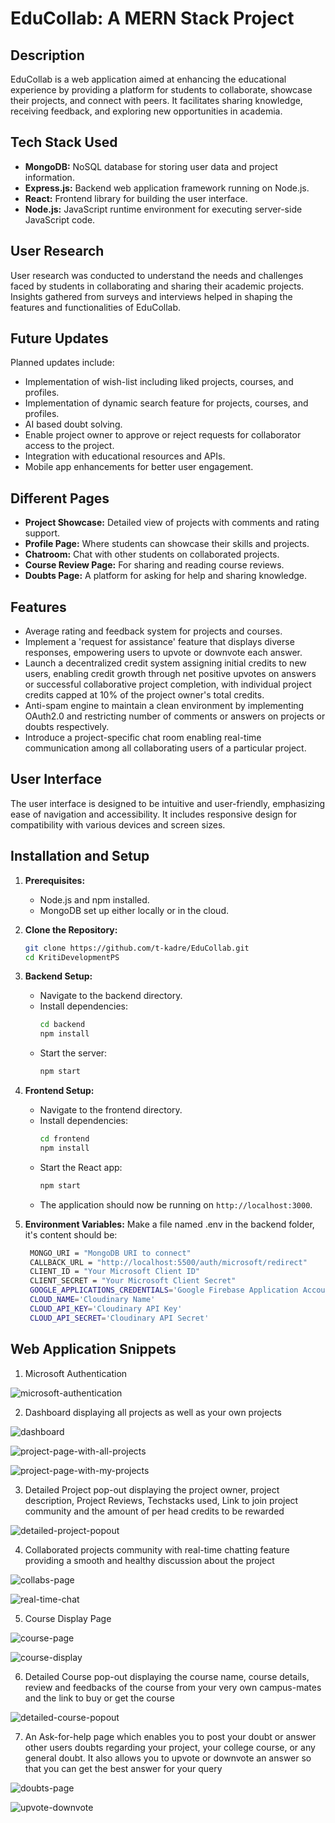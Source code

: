 # EduCollab: A MERN Stack Project

## Description
EduCollab is a web application aimed at enhancing the educational experience by providing a platform for students to collaborate, showcase their projects, and connect with peers. It facilitates sharing knowledge, receiving feedback, and exploring new opportunities in academia.

## Tech Stack Used
- **MongoDB:** NoSQL database for storing user data and project information.
- **Express.js:** Backend web application framework running on Node.js.
- **React:** Frontend library for building the user interface.
- **Node.js:** JavaScript runtime environment for executing server-side JavaScript code.

## User Research
User research was conducted to understand the needs and challenges faced by students in collaborating and sharing their academic projects. Insights gathered from surveys and interviews helped in shaping the features and functionalities of EduCollab.

## Future Updates
Planned updates include:
- Implementation of wish-list including liked projects, courses, and profiles.
- Implementation of dynamic search feature for projects, courses, and profiles.
- AI based doubt solving.
- Enable project owner to approve or reject requests for collaborator access to the project.
- Integration with educational resources and APIs.
- Mobile app enhancements for better user engagement.

## Different Pages
- **Project Showcase:** Detailed view of projects with comments and rating support.
- **Profile Page:** Where students can showcase their skills and projects.
- **Chatroom:** Chat with other students on collaborated projects.
- **Course Review Page:** For sharing and reading course reviews.
- **Doubts Page:** A platform for asking for help and sharing knowledge.

## Features
- Average rating and feedback system for projects and courses.
- Implement a 'request for assistance' feature that displays diverse responses, empowering users to  upvote or downvote each answer.
- Launch a decentralized credit system assigning initial credits to new users, enabling credit growth through net positive upvotes on answers or successful collaborative project completion, with individual project credits capped at 10% of the project owner's total credits.
- Anti-spam engine to maintain a clean environment by implementing OAuth2.0 and restricting number of comments or answers on projects or doubts respectively.
- Introduce a project-specific chat room enabling real-time communication among all collaborating users of a particular project.

## User Interface
The user interface is designed to be intuitive and user-friendly, emphasizing ease of navigation and accessibility. It includes responsive design for compatibility with various devices and screen sizes.

## Installation and Setup

1. **Prerequisites:**
   - Node.js and npm installed.
   - MongoDB set up either locally or in the cloud.

2. **Clone the Repository:**
   ```sh
   git clone https://github.com/t-kadre/EduCollab.git
   cd KritiDevelopmentPS
   ```

3. **Backend Setup:**
   - Navigate to the backend directory.
   - Install dependencies:
     ```sh
     cd backend
     npm install
     ```
   - Start the server:
     ```sh
     npm start
     ```

4. **Frontend Setup:**
   - Navigate to the frontend directory.
   - Install dependencies:
     ```sh
     cd frontend
     npm install
     ```
   - Start the React app:
     ```sh
     npm start
     ```
   - The application should now be running on `http://localhost:3000`.

5. **Environment Variables:**
   Make a file named .env in the backend folder, it's content should be:
   ```sh
    MONGO_URI = "MongoDB URI to connect"
    CALLBACK_URL = "http://localhost:5500/auth/microsoft/redirect"
    CLIENT_ID = "Your Microsoft Client ID"
    CLIENT_SECRET = "Your Microsoft Client Secret"
    GOOGLE_APPLICATIONS_CREDENTIALS='Google Firebase Application Account Credentials'
    CLOUD_NAME='Cloudinary Name'
    CLOUD_API_KEY='Cloudinary API Key'
    CLOUD_API_SECRET='Cloudinary API Secret'
    ```

## Web Application Snippets


1. Microsoft Authentication<br>

![microsoft-authentication](./Snippets/microsoft-authentication.png)<br>

2. Dashboard displaying all projects as well as your own projects<br>

![dashboard](./Snippets/dashboard.png)<br>

![project-page-with-all-projects](./Snippets/project-page-with-all-projects.png)<br>

![project-page-with-my-projects](./Snippets/project-page-with-my-projects.png)<br>

3. Detailed Project pop-out displaying the project owner, project description, Project Reviews, Techstacks used, Link to join project community and the amount of per head credits to be rewarded<br>

![detailed-project-popout](./Snippets/detailed-project-popout.png)<br>

4. Collaborated projects community with real-time chatting feature providing a smooth and healthy discussion about the project<br>

![collabs-page](./Snippets/collabs-page.png)<br>

![real-time-chat](./Snippets/real-time-chat.png)<br>

5. Course Display Page<br>

![course-page](./Snippets/course-page.png)<br>

![course-display](./Snippets/course-display.png)<br>

6. Detailed Course pop-out displaying the course name, course details, review and feedbacks of the course from your very own campus-mates and the link to buy or get the course<br>

![detailed-course-popout](./Snippets/detailed-course-popout.png)<br>

7. An Ask-for-help page which enables you to post your doubt or answer other users doubts regarding your project, your college course, or any general doubt. It also allows you to upvote or downvote an answer so that you can get the best answer for your query<br>

![doubts-page](./Snippets/doubts-page.png)<br>

![upvote-downvote](./Snippets/upvote-downvote.png)<br>
